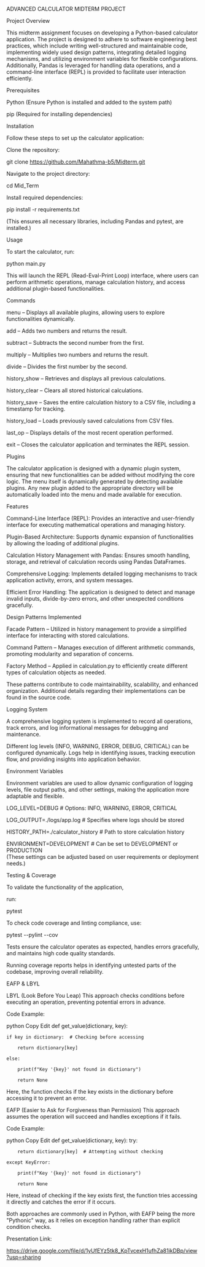 ADVANCED CALCULATOR MIDTERM PROJECT

Project Overview

This midterm assignment focuses on developing a Python-based calculator application. The project is designed to adhere to software engineering best practices, which include writing well-structured and maintainable code, implementing widely used design patterns, integrating detailed logging mechanisms, and utilizing environment variables for flexible configurations. Additionally, Pandas is leveraged for handling data operations, and a command-line interface (REPL) is provided to facilitate user interaction efficiently.

Prerequisites

Python (Ensure Python is installed and added to the system path)

pip (Required for installing dependencies)

Installation

Follow these steps to set up the calculator application:

Clone the repository:

git clone https://github.com/Mahathma-b5/Midterm.git

Navigate to the project directory:

cd Mid_Term

Install required dependencies:

pip install -r requirements.txt

(This ensures all necessary libraries, including Pandas and pytest, are installed.)

Usage

To start the calculator, run:

python main.py

This will launch the REPL (Read-Eval-Print Loop) interface, where users can perform arithmetic operations, manage calculation history, and access additional plugin-based functionalities.

Commands




menu – Displays all available plugins, allowing users to explore functionalities dynamically.

add <operand1> <operand2> – Adds two numbers and returns the result.

subtract <operand1> <operand2> – Subtracts the second number from the first.

multiply <operand1> <operand2> – Multiplies two numbers and returns the result.

divide <operand1> <operand2> – Divides the first number by the second.

history_show – Retrieves and displays all previous calculations.

history_clear – Clears all stored historical calculations.

history_save – Saves the entire calculation history to a CSV file, including a timestamp for tracking.

history_load – Loads previously saved calculations from CSV files.

last_op – Displays details of the most recent operation performed.

exit – Closes the calculator application and terminates the REPL session.

Plugins

The calculator application is designed with a dynamic plugin system, ensuring that new functionalities can be added without modifying the core logic. The menu itself is dynamically generated by detecting available plugins. Any new plugin added to the appropriate directory will be automatically loaded into the menu and made available for execution.

Features

Command-Line Interface (REPL): Provides an interactive and user-friendly interface for executing mathematical operations and managing history.

Plugin-Based Architecture: Supports dynamic expansion of functionalities by allowing the loading of additional plugins.

Calculation History Management with Pandas: Ensures smooth handling, storage, and retrieval of calculation records using Pandas DataFrames.

Comprehensive Logging: Implements detailed logging mechanisms to track application activity, errors, and system messages.

Efficient Error Handling: The application is designed to detect and manage invalid inputs, divide-by-zero errors, and other unexpected conditions gracefully.

Design Patterns Implemented

Facade Pattern – Utilized in history management to provide a simplified interface for interacting with stored calculations.

Command Pattern – Manages execution of different arithmetic commands, promoting modularity and separation of concerns.

Factory Method – Applied in calculation.py to efficiently create different types of calculation objects as needed.

These patterns contribute to code maintainability, scalability, and enhanced organization. Additional details regarding their implementations can be found in the source code.

Logging System

A comprehensive logging system is implemented to record all operations, track errors, and log informational messages for debugging and maintenance.

Different log levels (INFO, WARNING, ERROR, DEBUG, CRITICAL) can be configured dynamically.
Logs help in identifying issues, tracking execution flow, and providing insights into application behavior.

Environment Variables

Environment variables are used to allow dynamic configuration of logging levels, file output paths, and other settings, making the application more adaptable and flexible.


LOG_LEVEL=DEBUG   # Options: INFO, WARNING, ERROR, CRITICAL  

LOG_OUTPUT=./logs/app.log  # Specifies where logs should be stored  

HISTORY_PATH=./calculator_history  # Path to store calculation history  

ENVIRONMENT=DEVELOPMENT  # Can be set to DEVELOPMENT or PRODUCTION  
(These settings can be adjusted based on user requirements or deployment needs.)

Testing & Coverage

To validate the functionality of the application, 

run:

pytest

To check code coverage and linting compliance, use:

pytest --pylint --cov

Tests ensure the calculator operates as expected, handles errors gracefully, and maintains high code quality standards.

Running coverage reports helps in identifying untested parts of the codebase, improving overall reliability.

EAFP & LBYL

LBYL (Look Before You Leap)
This approach checks conditions before executing an operation, preventing potential errors in advance.

Code Example:

python
Copy
Edit
def get_value(dictionary, key):

    if key in dictionary:  # Checking before accessing
    
        return dictionary[key]
        
    else:
    
        print(f"Key '{key}' not found in dictionary")
        
        return None
        
Here, the function checks if the key exists in the dictionary before accessing it to prevent an error.

EAFP (Easier to Ask for Forgiveness than Permission)
This approach assumes the operation will succeed and handles exceptions if it fails.

Code Example:

python
Copy
Edit
def get_value(dictionary, key):
    try:
    
        return dictionary[key]  # Attempting without checking
        
    except KeyError:
    
        print(f"Key '{key}' not found in dictionary")
        
        return None
        
Here, instead of checking if the key exists first, the function tries accessing it directly and catches the error if it occurs.

Both approaches are commonly used in Python, with EAFP being the more "Pythonic" way, as it relies on exception handling rather than explicit condition checks.

Presentation Link: 

https://drive.google.com/file/d/1yUfEYz5tk8_KpTvcexH1ufhZa81ikDBp/view?usp=sharing
